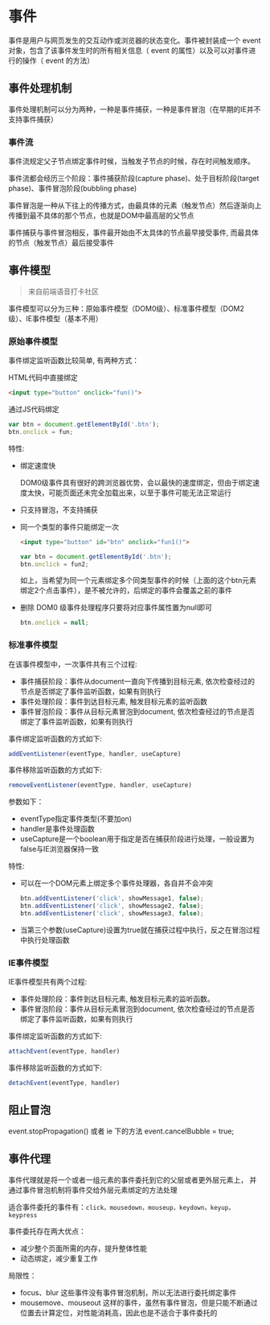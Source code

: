 # 事件

事件是用户与网页发生的交互动作或浏览器的状态变化。事件被封装成一个 event 对象，包含了该事件发生时的所有相关信息（ event 的属性）以及可以对事件进行的操作（ event 的方法）

## 事件处理机制

事件处理机制可以分为两种，一种是事件捕获，一种是事件冒泡（在早期的IE并不支持事件捕获）

### 事件流

事件流规定父子节点绑定事件时候，当触发子节点的时候，存在时间触发顺序。

事件流都会经历三个阶段：事件捕获阶段(capture phase)、处于目标阶段(target phase)、事件冒泡阶段(bubbling phase)

事件冒泡是一种从下往上的传播方式，由最具体的元素（触发节点）然后逐渐向上传播到最不具体的那个节点，也就是DOM中最高层的父节点

事件捕获与事件冒泡相反，事件最开始由不太具体的节点最早接受事件, 而最具体的节点（触发节点）最后接受事件

## 事件模型

> 来自前端语音打卡社区

事件模型可以分为三种：原始事件模型（DOM0级）、标准事件模型（DOM2级）、IE事件模型（基本不用）

### 原始事件模型

事件绑定监听函数比较简单, 有两种方式：

HTML代码中直接绑定

```html
<input type="button" onclick="fun()">
```

通过JS代码绑定

```js
var btn = document.getElementById('.btn');
btn.onclick = fun;
```

特性:

- 绑定速度快

  DOM0级事件具有很好的跨浏览器优势，会以最快的速度绑定，但由于绑定速度太快，可能页面还未完全加载出来，以至于事件可能无法正常运行
- 只支持冒泡，不支持捕获
- 同一个类型的事件只能绑定一次

  ```html
  <input type="button" id="btn" onclick="fun1()">
  ```

  ```js
  var btn = document.getElementById('.btn');
  btn.onclick = fun2;
  ```

  如上，当希望为同一个元素绑定多个同类型事件的时候（上面的这个btn元素绑定2个点击事件），是不被允许的，后绑定的事件会覆盖之前的事件

- 删除 DOM0 级事件处理程序只要将对应事件属性置为null即可

  ```js
  btn.onclick = null;
  ```

### 标准事件模型

在该事件模型中，一次事件共有三个过程:

- 事件捕获阶段：事件从document一直向下传播到目标元素, 依次检查经过的节点是否绑定了事件监听函数，如果有则执行
- 事件处理阶段：事件到达目标元素, 触发目标元素的监听函数
- 事件冒泡阶段：事件从目标元素冒泡到document, 依次检查经过的节点是否绑定了事件监听函数，如果有则执行

事件绑定监听函数的方式如下:

```js
addEventListener(eventType, handler, useCapture)
```

事件移除监听函数的方式如下:

```js
removeEventListener(eventType, handler, useCapture)
```

参数如下：

- eventType指定事件类型(不要加on)
- handler是事件处理函数
- useCapture是一个boolean用于指定是否在捕获阶段进行处理，一般设置为false与IE浏览器保持一致

特性:

- 可以在一个DOM元素上绑定多个事件处理器，各自并不会冲突

  ```js
  btn.addEventListener('click', showMessage1, false);
  btn.addEventListener('click', showMessage2, false);
  btn.addEventListener('click', showMessage3, false);
  ```
- 当第三个参数(useCapture)设置为true就在捕获过程中执行，反之在冒泡过程中执行处理函数

### IE事件模型

IE事件模型共有两个过程:

- 事件处理阶段：事件到达目标元素, 触发目标元素的监听函数。
- 事件冒泡阶段：事件从目标元素冒泡到document, 依次检查经过的节点是否绑定了事件监听函数，如果有则执行

事件绑定监听函数的方式如下:

```js
attachEvent(eventType, handler)
```

事件移除监听函数的方式如下:

```js
detachEvent(eventType, handler)
```

## 阻止冒泡
event.stopPropagation() 或者 ie 下的方法 event.cancelBubble = true;

## 事件代理
事件代理就是将一个或者一组元素的事件委托到它的父层或者更外层元素上，
并通过事件冒泡机制将事件交给外层元素绑定的方法处理

适合事件委托的事件有：`click，mousedown，mouseup，keydown，keyup，keypress`

事件委托存在两大优点：
- 减少整个页面所需的内存，提升整体性能
- 动态绑定，减少重复工作

局限性：
- focus、blur 这些事件没有事件冒泡机制，所以无法进行委托绑定事件
- mousemove、mouseout 这样的事件，虽然有事件冒泡，但是只能不断通过位置去计算定位，对性能消耗高，因此也是不适合于事件委托的